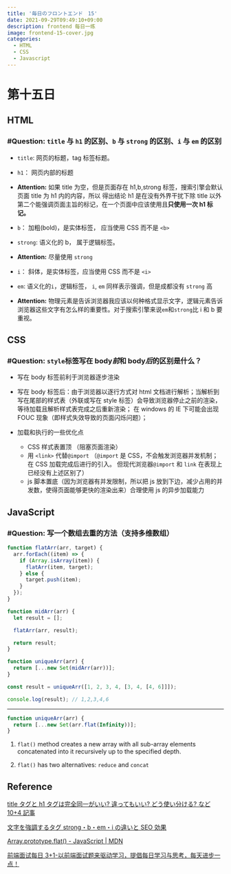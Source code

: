 ```yaml
---
title: '毎日のフロントエンド　15'
date: 2021-09-29T09:49:10+09:00
description: frontend 每日一练
image: frontend-15-cover.jpg
categories:
  - HTML
  - CSS
  - Javascript
---
```


# 第十五日

## HTML

### **#Question:** `title` 与 `h1` 的区别、`b` 与 `strong` 的区别、`i` 与 `em` 的区别

- `title`: 网页的标题，tag 标签标题。
- `h1`： 网页内部的标题
- **Attention:** 如果 title 为空，但是页面存在 h1,b,strong 标签，搜索引擎会默认页面 title 为 h1 内的内容，所以 得出结论 h1 是在没有外界干扰下除 title 以外第二个能强调页面主旨的标记，在一个页面中应该使用且**只使用一次 h1 标记。**

- `b`： 加粗(bold)，是实体标签， 应当使用 CSS 而不是 `<b>`
- `strong`: 语义化的 b， 属于逻辑标签。
- **Attention:** 尽量使用 `strong`

- `i`： 斜体，是实体标签，应当使用 CSS 而不是 `<i>`
- `em`: 语义化的`i`，逻辑标签， `i`, `em` 同样表示强调，但是成都没有 `strong` 高
- **Attention:** 物理元素是告诉浏览器我应该以何种格式显示文字，逻辑元素告诉浏览器这些文字有怎么样的重要性。对于搜索引擎来说`em`和`strong`比 i 和 b 要重视。

## CSS

### **#Question:** `style`标签写在 body*前*和 body*后*的区别是什么？

- 写在 body 标签前利于浏览器逐步渲染
- 写在 body 标签后：由于浏览器以逐行方式对 html 文档进行解析；当解析到写在尾部的样式表（外联或写在 style 标签）会导致浏览器停止之前的渲染，等待加载且解析样式表完成之后重新渲染； 在 windows 的 IE 下可能会出现 FOUC 现象（即样式失效导致的页面闪烁问题）；

- 加载和执行的一些优化点

  - CSS 样式表置顶 （阻塞页面渲染）
  - 用 `<link>` 代替`@import` （`@import` 是 CSS，不会触发浏览器并发机制；在 CSS 加载完成后进行的引入。 但现代浏览器`@import` 和 `link` 在表现上已经没有上述区别了）
  - js 脚本置底（因为浏览器有并发限制，所以把 js 放到下边，减少占用的并发数，使得页面能够更快的渲染出来）合理使用 js 的异步加载能力

## JavaScript

### **#Question:** 写一个数组去重的方法（支持多维数组）

```js
function flatArr(arr, target) {
  arr.forEach((item) => {
    if (Array.isArray(item)) {
      flatArr(item, target);
    } else {
      target.push(item);
    }
  });
}

function midArr(arr) {
  let result = [];

  flatArr(arr, result);

  return result;
}

function uniqueArr(arr) {
  return [...new Set(midArr(arr))];
}

const result = uniqueArr([1, 2, 3, 4, [3, 4, [4, 6]]]);

console.log(result); // 1,2,3,4,6
```

---

```js
function uniqueArr(arr) {
  return [...new Set(arr.flat(Infinity))];
}
```

1. `flat()` method creates a new array with all sub-array elements concatenated into it recursively up to the specified depth.

2. `flat()` has two alternatives: `reduce` and `concat`

## Reference

[title タグと h1 タグは完全同一がいい? 違ってもいい? どう使い分ける? など 10+4 記事](https://webtan.impress.co.jp/e/2013/09/06/15972)

[文字を強調するタグ strong・b・em・i の違いと SEO 効果](https://nandemo-nobiru.com/2096/)

[Array.prototype.flat() - JavaScript | MDN](https://developer.mozilla.org/en-US/docs/Web/JavaScript/Reference/Global_Objects/Array/flat)

[前端面试每日 3+1-以前端面试题来驱动学习，提倡每日学习与思考，每天进步一点！](http://www.h-camel.com/index.html)
